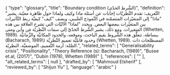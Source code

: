 {
    "type": "glossary",
    "title": "Boundary condition (الشَّرط الحدّي)",
    "definition": "التَّعريف: تقدم النَّظريّات إجابات عن أسئلة ماذا وكيف ولماذا حول ظاهرة معيّنة.  يشير \"ماذا\" إلى المتغيّرات المتضمّنة في النَّموذج السَّببي، ويصف \"كيف\" كيفيَّة ربط التَّأثيرات بين المتغيّرات ببعضها البعض. ويحدد \"لماذا\"  الآليّات التي تشرح العلاقة بين هذه المتغيرات. ومع ذلك، يشير الشَّرط الحدّيّ إلى سمات النَّظريّة مَن وأين ومتى  (Whetten, 1989). ببساطة، تتعلَّق هذه الشُّروط بقيم الباحث، وموقعه، والحدود المكانيَّة والزَّمانيَّة (Bacharach, 1989\\) وحدود قابليَّة تعميم النَّظريَّة (Whetten, 1989). المصطلحات ذات الصِّلة: أزمة التَّعميم، الموضعيَّة، النظريّة.",
    "related_terms": [
        "Generalisability crisis",
        "Positionality",
        "Theory Reference (s): Bacharach, (1989)",
        "Busse et.al, (2017)",
        "Dubin (1978), Whetten (1989)"
    ],
    "references": [
        ""
    ],
    "alt_related_terms": [
        null
    ],
    "drafted_by": [
        "Mahmoud Elsherif"
    ],
    "reviewed_by": [
        "Shijun Yu"
    ],
    "language": "arabic"
}